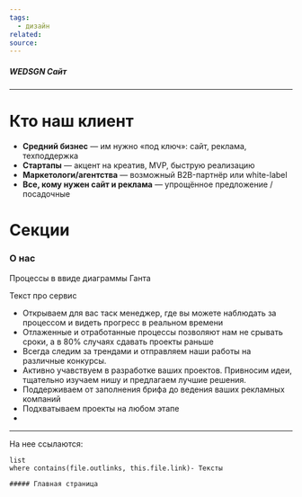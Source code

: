 ```yaml
---
tags:
  - дизайн
related: 
source:
---
```

##### WEDSGN Сайт
---


# Кто наш клиент
- **Средний бизнес** — им нужно «под ключ»: сайт, реклама, техподдержка
- **Стартапы** — акцент на креатив, MVP, быструю реализацию    
- **Маркетологи/агентства** — возможный B2B-партнёр или white-label    
- **Все, кому нужен сайт и реклама** — упрощённое предложение / посадочные

# Секции
### О нас
Процессы в ввиде диаграммы Ганта

Текст про сервис
- Открываем для вас таск менеджер, где вы можете наблюдать за процессом и видеть прогресс в реальном времени
- Отлаженные и отработанные процессы позволяют нам не срывать сроки, а в 80% случаях сдавать проекты раньше
- Всегда следим за трендами и отправляем наши работы на различные конкурсы.
- Активно учавствуем в разработке ваших проектов. Привносим идеи, тщательно изучаем нишу и предлагаем лучшие решения.
- Поддерживаем от заполнения брифа до ведения ваших рекламных компаний
- Подхватываем проекты на любом этапе
- 

---
На нее ссылаются:
```dataview
list
where contains(file.outlinks, this.file.link)- Тексты

##### Главная страница
